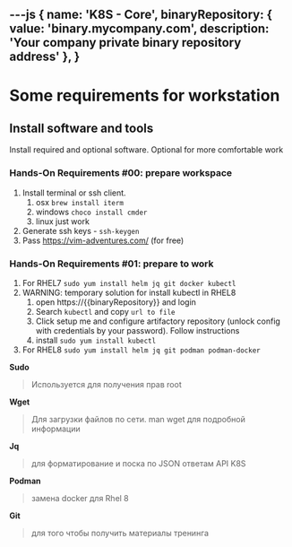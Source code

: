 ---js
{
name: 'K8S - Core',
binaryRepository: { value: 'binary.mycompany.com', description: 'Your company private binary repository address' },
}
---

# Some requirements for workstation

## Install software and tools

Install required and optional software. Optional for more comfortable work

### Hands-On Requirements #00: prepare workspace

1. Install terminal or ssh client.
    1. osx `brew install iterm`
    1. windows `choco install cmder`
    1. linux just work
1. Generate ssh keys - `ssh-keygen`
1. Pass https://vim-adventures.com/ (for free)

### Hands-On Requirements #01: prepare to work


1. For RHEL7 `sudo yum install helm jq git docker kubectl`
1. WARNING: temporary solution for install kubectl in RHEL8
    1. open https://{{binaryRepository}} and login
    1. Search `kubectl` and copy `url to file`
    1. Click setup me and configure artifactory repository (unlock config with credentials by your password). Follow instructions
    3. install `sudo yum install kubectl`
1. For RHEL8 `sudo yum install helm jq git podman podman-docker`

**Sudo**
> Используется для получения прав root

**Wget**
> Для загрузки файлов по сети. man wget для подробной информации

**Jq**
> для форматирование и поска по JSON ответам API K8S

**Podman**
> замена docker для Rhel 8

**Git**
> для того чтобы получить материалы тренинга


